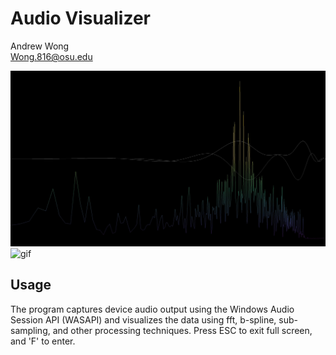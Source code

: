 # Audio Visualizer
Andrew Wong <br>
Wong.816@osu.edu

![screenshot](screenshots/Capture.JPG)
![gif](screenshots/Animation.GIF)

## Usage

The program captures device audio output using the Windows Audio Session API (WASAPI) and visualizes the data using fft, b-spline, sub-sampling, and other processing techniques.
Press ESC to exit full screen, and 'F' to enter.

